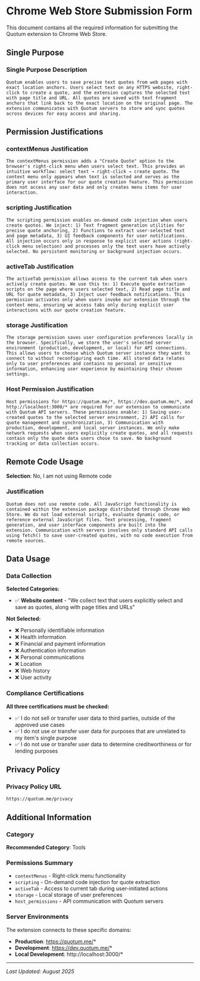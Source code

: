 <!-- markdownlint-disable MD040 MD034 MD036 -->

# Chrome Web Store Submission Form

This document contains all the required information for submitting the Quotum extension to Chrome Web Store.

## Single Purpose

### Single Purpose Description

```
Quotum enables users to save precise text quotes from web pages with exact location anchors. Users select text on any HTTPS website, right-click to create a quote, and the extension captures the selected text with page title and URL. All quotes are saved with text fragment anchors that link back to the exact location on the original page. The extension communicates with Quotum servers to store and sync quotes across devices for easy access and sharing.
```

## Permission Justifications

### contextMenus Justification

```
The contextMenus permission adds a "Create Quote" option to the browser's right-click menu when users select text. This provides an intuitive workflow: select text → right-click → create quote. The context menu only appears when text is selected and serves as the primary user interface for our quote creation feature. This permission does not access any user data and only creates menu items for user interaction.
```

### scripting Justification

```
The scripting permission enables on-demand code injection when users create quotes. We inject: 1) Text fragment generation utilities for precise quote anchoring, 2) Functions to extract user-selected text and page metadata, 3) UI feedback components for user notifications. All injection occurs only in response to explicit user actions (right-click menu selection) and processes only the text users have actively selected. No persistent monitoring or background injection occurs.
```

### activeTab Justification

```
The activeTab permission allows access to the current tab when users actively create quotes. We use this to: 1) Execute quote extraction scripts on the page where users selected text, 2) Read page title and URL for quote metadata, 3) Inject user feedback notifications. This permission activates only when users invoke our extension through the context menu, ensuring we access tabs only during explicit user interactions with our quote creation feature.
```

### storage Justification

```
The storage permission saves user configuration preferences locally in the browser. Specifically, we store the user's selected server environment (production, development, or local) for API connections. This allows users to choose which Quotum server instance they want to connect to without reconfiguring each time. All stored data relates only to user preferences and contains no personal or sensitive information, enhancing user experience by maintaining their chosen settings.
```

### Host Permission Justification

```
Host permissions for https://quotum.me/*, https://dev.quotum.me/*, and http://localhost:3000/* are required for our extension to communicate with Quotum API servers. These permissions enable: 1) Saving user-created quotes to the selected server environment, 2) API calls for quote management and synchronization, 3) Communication with production, development, and local server instances. We only make network requests when users explicitly create quotes, and all requests contain only the quote data users chose to save. No background tracking or data collection occurs.
```

## Remote Code Usage

**Selection**: No, I am not using Remote code

### Justification

```
Quotum does not use remote code. All JavaScript functionality is contained within the extension package distributed through Chrome Web Store. We do not load external scripts, evaluate dynamic code, or reference external JavaScript files. Text processing, fragment generation, and user interface components are built into the extension. Communication with servers involves only standard API calls using fetch() to save user-created quotes, with no code execution from remote sources.
```

## Data Usage

### Data Collection

**Selected Categories:**

- ✅ **Website content** - "We collect text that users explicitly select and save as quotes, along with page titles and URLs"

**Not Selected:**

- ❌ Personally identifiable information
- ❌ Health information
- ❌ Financial and payment information
- ❌ Authentication information
- ❌ Personal communications
- ❌ Location
- ❌ Web history
- ❌ User activity

### Compliance Certifications

**All three certifications must be checked:**

- ✅ I do not sell or transfer user data to third parties, outside of the approved use cases
- ✅ I do not use or transfer user data for purposes that are unrelated to my item's single purpose
- ✅ I do not use or transfer user data to determine creditworthiness or for lending purposes

## Privacy Policy

### Privacy Policy URL

```
https://quotum.me/privacy
```

## Additional Information

### Category

**Recommended Category**: Tools

### Permissions Summary

- `contextMenus` - Right-click menu functionality
- `scripting` - On-demand code injection for quote extraction
- `activeTab` - Access to current tab during user-initiated actions
- `storage` - Local storage of user preferences
- `host_permissions` - API communication with Quotum servers

### Server Environments

The extension connects to these specific domains:

- **Production**: https://quotum.me/*
- **Development**: https://dev.quotum.me/*
- **Local Development**: http://localhost:3000/\*

---

_Last Updated: August 2025_
